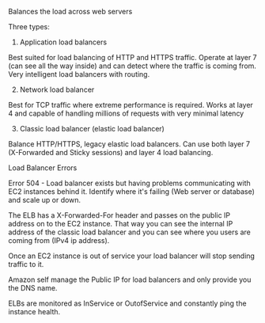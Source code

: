 Balances the load across web servers

Three types:

1. Application load balancers

Best suited for load balancing of HTTP and HTTPS traffic. Operate at layer 7 (can see all the way inside) and can detect where the traffic is coming from. Very intelligent load balancers with routing. 

2. Network load balancer

Best for TCP traffic where extreme performance is required. Works at layer 4 and capable of handling millions of requests with very minimal latency

3. Classic load balancer (elastic load balancer)

Balance HTTP/HTTPS, legacy elastic load balancers. Can use both layer 7 (X-Forwarded and Sticky sessions) and layer 4 load balancing. 

Load Balancer Errors

Error 504 - Load balancer exists but having problems communicating with EC2 instances behind it. Identify where it's failing (Web server or database) and scale up or down. 

The ELB has a X-Forwarded-For header and passes on the public IP address on to the EC2 instance. That way you can see the internal IP address of the classic load balancer and you can see where you users are coming from (IPv4 ip address).


Once an EC2 instance is out of service your load balancer will stop sending traffic to it. 

Amazon self manage the Public IP for load balancers and only provide you the DNS name.

ELBs are monitored as InService or OutofService and constantly ping the instance health.

